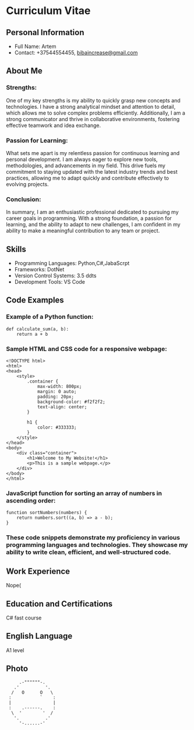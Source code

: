 # Curriculum Vitae

## Personal Information
- Full Name: Artem
- Contact: +37544554455, bibaincrease@gmail.com

## About Me
### Strengths:
One of my key strengths is my ability to quickly grasp new concepts and technologies. I have a strong analytical mindset and attention to detail, which allows me to solve complex problems efficiently. Additionally, I am a strong communicator and thrive in collaborative environments, fostering effective teamwork and idea exchange.

### Passion for Learning:
What sets me apart is my relentless passion for continuous learning and personal development. I am always eager to explore new tools, methodologies, and advancements in my field. This drive fuels my commitment to staying updated with the latest industry trends and best practices, allowing me to adapt quickly and contribute effectively to evolving projects.

### Conclusion:
In summary, I am an enthusiastic professional dedicated to pursuing my career goals in programming. With a strong foundation, a passion for learning, and the ability to adapt to new challenges, I am confident in my ability to make a meaningful contribution to any team or project.

## Skills
- Programming Languages: Python,C#,JabaScrpt
- Frameworks: DotNet
- Version Control Systems: 3.5 ddts
- Development Tools: VS Code

## Code Examples

### Example of a Python function:
```
def calculate_sum(a, b):
    return a + b
```
### Sample HTML and CSS code for a responsive webpage:
```
<!DOCTYPE html>
<html>
<head>
    <style>
        .container {
            max-width: 800px;
            margin: 0 auto;
            padding: 20px;
            background-color: #f2f2f2;
            text-align: center;
        }
        
        h1 {
            color: #333333;
        }
    </style>
</head>
<body>
    <div class="container">
        <h1>Welcome to My Website!</h1>
        <p>This is a sample webpage.</p>
    </div>
</body>
</html>
```
### JavaScript function for sorting an array of numbers in ascending order:
```
function sortNumbers(numbers) {
    return numbers.sort((a, b) => a - b);
}
```
### These code snippets demonstrate my proficiency in various programming languages and technologies. They showcase my ability to write clean, efficient, and well-structured code.

## Work Experience
Nope(

## Education and Certifications
C# fast course

## English Language
A1 level

## Photo
```
     .-""""""-.
   .'          '.
  /   O      O   \
 :           `    :
 |                |   
 :    .------.    :
  \  '        '  /
   '.          .'
     '-......-'
```